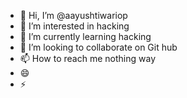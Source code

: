 - 👋 Hi, I’m @aayushtiwariop
- 👀 I’m interested in hacking 
- 🌱 I’m currently learning hacking
- 💞️ I’m looking to collaborate on Git hub
- 📫 How to reach me nothing way
- 😄
- ⚡ 

<!---
aayushtiwariop/aayushtiwariop is a ✨ special ✨ repository because its `README.md` (this file) appears on your GitHub profile.
You can click the Preview link to take a look at your changes.
--->
